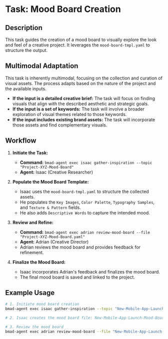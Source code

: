 # Task: Mood Board Creation

## Description

This task guides the creation of a mood board to visually explore the look and feel of a creative project. It leverages the `mood-board-tmpl.yaml` to structure the output.

## Multimodal Adaptation

This task is inherently multimodal, focusing on the collection and curation of visual assets. The process adapts based on the nature of the project and the available inputs.

- **If the input is a detailed creative brief:** The task will focus on finding visuals that align with the described aesthetic and strategic goals.
- **If the input is a set of keywords:** The task will involve a broader exploration of visual themes related to those keywords.
- **If the input includes existing brand assets:** The task will incorporate those assets and find complementary visuals.

## Workflow

1.  **Initiate the Task:**
    -   **Command:** `bmad-agent exec isaac gather-inspiration --topic "Project-XYZ-Mood-Board"`
    -   **Agent:** Isaac (Creative Researcher)

2.  **Populate the Mood Board Template:**
    -   Isaac uses the `mood-board-tmpl.yaml` to structure the collected assets.
    -   He populates the `Key Images`, `Color Palette`, `Typography Samples`, and `Texture & Pattern` fields.
    -   He also adds `Descriptive Words` to capture the intended mood.

3.  **Review and Refine:**
    -   **Command:** `bmad-agent exec adrian review-mood-board --file "Project-XYZ-Mood-Board.yaml"`
    -   **Agent:** Adrian (Creative Director)
    -   Adrian reviews the mood board and provides feedback for refinement.

4.  **Finalize the Mood Board:**
    -   Isaac incorporates Adrian's feedback and finalizes the mood board.
    -   The final mood board is saved and linked to the project.

## Example Usage

```bash
# 1. Initiate mood board creation
bmad-agent exec isaac gather-inspiration --topic "New-Mobile-App-Launch"

# 2. Isaac creates the mood board file: New-Mobile-App-Launch-Mood-Board.yaml

# 3. Review the mood board
bmad-agent exec adrian review-mood-board --file "New-Mobile-App-Launch-Mood-Board.yaml"
